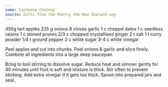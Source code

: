 ```yaml
---
name: Cashmere Chutney
source: Gifts from the Pantry the New Zealand way
---
```


450g tart apples
225 g onions
8 cloves garlic
1 c choppd dates
1 c seedless raisins
1 c stoned prunes
2/3 c chopped crystallised ginger
2 t salt
1 t curry powder
1/4 t ground pepper
2 c white sugar
3-4 c white vinegar

Peel apples and cut into chunks.  Peel onions & garlic and slice finely.  Combine all ingredients into a large deep saucepan.

Bring to boil stirring to dissolve sugar.  Reduce heat and simmer gently for 40 minutes until fruit is soft and mixture is thick.  Stir often to prevent sticking.  Add extra vinegar if it gets too thick.  Spoon into prepared jars and seal.

